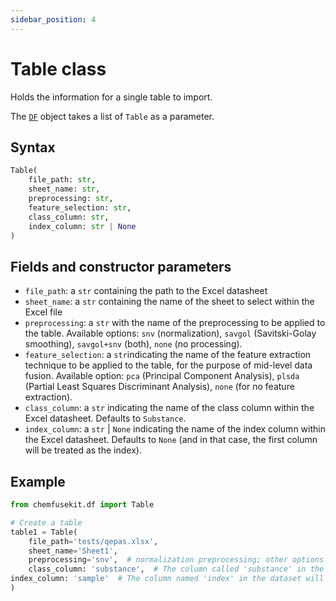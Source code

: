 ```yaml
---
sidebar_position: 4
---
```


# Table class

Holds the information for a single table to import.

The [`DF`](./df-class.md) object takes a list of `Table` as a parameter.

## Syntax

```python
Table(
    file_path: str,
    sheet_name: str,
    preprocessing: str,
    feature_selection: str,
    class_column: str,
    index_column: str | None
)
```

## Fields and constructor parameters

- `file_path`: a `str` containing the path to the Excel datasheet
- `sheet_name`: a `str` containing the name of the sheet to select within the Excel file
- `preprocessing`: a `str` with the name of the preprocessing to be applied to the table.
   Available options: `snv` (normalization), `savgol` (Savitski-Golay smoothing), `savgol+snv` (both), `none` (no processing).
- `feature_selection`: a `str`indicating the name of the feature extraction technique to be applied to the table, for the purpose of mid-level data fusion.
   Available option: `pca` (Principal Component Analysis), `plsda` (Partial Least Squares Discriminant Analysis), `none` (for no feature extraction).
- `class_column`: a `str` indicating the name of the class column within the Excel datasheet. Defaults to `Substance`.
- `index_column`: a `str` | `None` indicating the name of the index column within the Excel datasheet. Defaults to `None` (and in that case, the first column will be treated as the index).

## Example

```python
from chemfusekit.df import Table

# Create a table
table1 = Table(
    file_path='tests/qepas.xlsx',
    sheet_name='Sheet1',
    preprocessing='snv',  # normalization preprocessing; other options: savgol, both or none
    class_column: 'substance',  # The column called 'substance' in the datase will be treated as the class column
index_column: 'sample'  # The column named 'index' in the dataset will be treated as the index column 
)
```